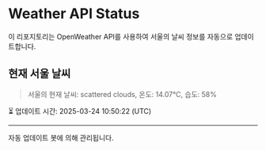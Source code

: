 
# Weather API Status

이 리포지토리는 OpenWeather API를 사용하여 서울의 날씨 정보를 자동으로 업데이트합니다.

## 현재 서울 날씨
> 서울의 현재 날씨: scattered clouds, 온도: 14.07°C, 습도: 58%

⏳ 업데이트 시간: 2025-03-24 10:50:22 (UTC)

---
자동 업데이트 봇에 의해 관리됩니다.
